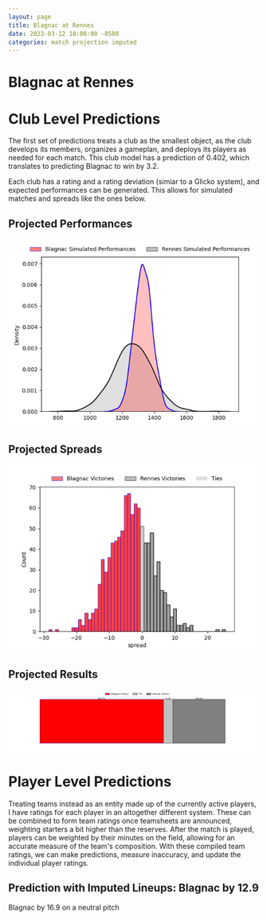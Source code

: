 ```yaml
---  
layout: page  
title: Blagnac at Rennes  
date: 2023-03-12 18:00:00 -0500  
categories: match projection imputed  
---
```

# Blagnac at Rennes

# Club Level Predictions


The first set of predictions treats a club as the smallest object, as the club develops its members, organizes a gameplan, and deploys its players as needed for each match. This club model has a prediction of 0.402, which translates to predicting Blagnac to win by 3.2.

Each club has a rating and a rating deviation (simiar to a Glicko system), and expected performances can be generated. This allows for simulated matches and spreads like the ones below.
## Projected Performances


![Projected Performances](plots/performances_2023-03-12-Rennes-Blagnac.png)
## Projected Spreads


![Projected Spreads](plots/spreads_2023-03-12-Rennes-Blagnac.png)
## Projected Results


![Projected Results](plots/resultbar_2023-03-12-Rennes-Blagnac.png)
# Player Level Predictions


Treating teams instead as an entity made up of the currently active players, I have ratings for each player in an altogether different system. These can be combined to form team ratings once teamsheets are announced, weighting starters a bit higher than the reserves. After the match is played, players can be weighted by their minutes on the field, allowing for an accurate measure of the team's composition. With these compiled team ratings, we can make predictions, measure inaccuracy, and update the individual player ratings.
## Prediction with Imputed Lineups: Blagnac by 12.9


Blagnac by 16.9 on a neutral pitch

